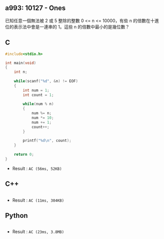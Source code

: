 ## a993: 10127 - Ones
已知任意一個無法被 2 或 5 整除的整數 0 <= n <= 10000，有些 n 的倍數在十進位的表示法中會是一連串的 1。這些 n 的倍數中最小的是幾位數？

## C
```C
#include<stdio.h>

int main(void)
{
	int n;
	
	while(scanf("%d", &n) != EOF)
	{
		int num = 1;
		int count = 1;
		
		while(num % n)
		{
			num %= n;
			num *= 10;
			num += 1;
			count++;
		}
		
		printf("%d\n", count);
	}
	
	return 0;
}
```
 * Result : `AC (56ms, 52KB)`

## C++
```C++

```
 * Result : `AC (11ms, 304KB)`

## Python
```python

```
 * Result : `AC (23ms, 3.8MB)`
